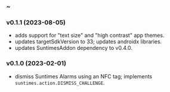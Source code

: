 ### ~

### v0.1.1 (2023-08-05)
* adds support for "text size" and "high contrast" app themes.
* updates targetSdkVersion to 33; updates androidx libraries.
* updates SuntimesAddon dependency to v0.4.0.

### v0.1.0 (2023-02-01)
* dismiss Suntimes Alarms using an NFC tag; implements `suntimes.action.DISMISS_CHALLENGE`.
